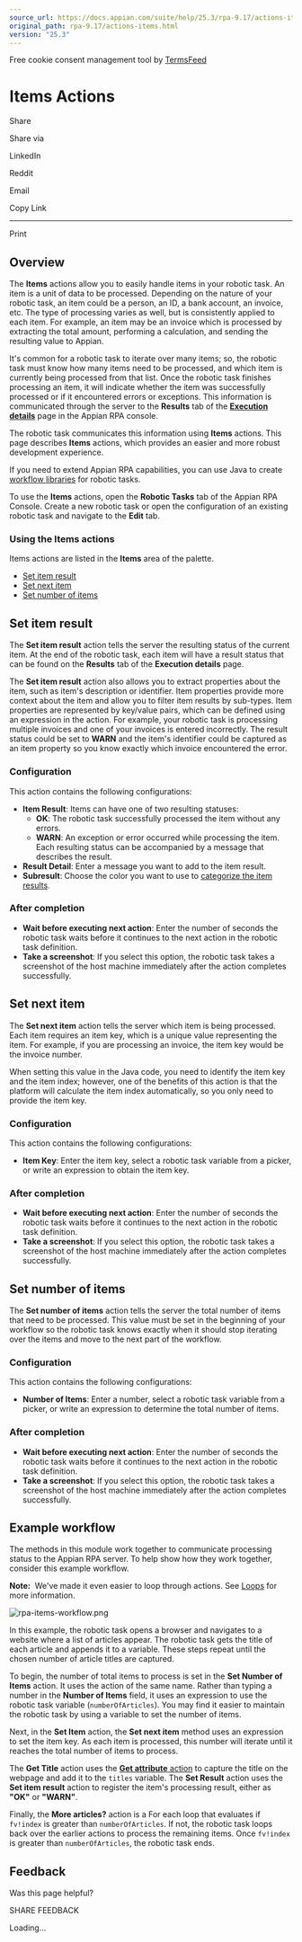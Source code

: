 ```yaml
---
source_url: https://docs.appian.com/suite/help/25.3/rpa-9.17/actions-items.html
original_path: rpa-9.17/actions-items.html
version: "25.3"
---
```


Free cookie consent management tool by [TermsFeed](https://www.termsfeed.com/)

# Items Actions

Share

Share via

LinkedIn

Reddit

Email

Copy Link

* * *

Print

## Overview

The **Items** actions allow you to easily handle items in your robotic task. An item is a unit of data to be processed. Depending on the nature of your robotic task, an item could be a person, an ID, a bank account, an invoice, etc. The type of processing varies as well, but is consistently applied to each item. For example, an item may be an invoice which is processed by extracting the total amount, performing a calculation, and sending the resulting value to Appian.

It's common for a robotic task to iterate over many items; so, the robotic task must know how many items need to be processed, and which item is currently being processed from that list. Once the robotic task finishes processing an item, it will indicate whether the item was successfully processed or if it encountered errors or exceptions. This information is communicated through the server to the **Results** tab of the [**Execution details**](troubleshoot.html#execution-details) page in the Appian RPA console.

The robotic task communicates this information using **Items** actions. This page describes **Items** actions, which provides an easier and more robust development experience.

If you need to extend Appian RPA capabilities, you can use Java to create [workflow libraries](../libraries.html) for robotic tasks.

To use the **Items** actions, open the **Robotic Tasks** tab of the Appian RPA Console. Create a new robotic task or open the configuration of an existing robotic task and navigate to the **Edit** tab.

### Using the Items actions

Items actions are listed in the **Items** area of the palette.

-   [Set item result](#set-item-result)
-   [Set next item](#set-next-item)
-   [Set number of items](#set-number-of-items)

## Set item result

The **Set item result** action tells the server the resulting status of the current item. At the end of the robotic task, each item will have a result status that can be found on the **Results** tab of the **Execution details** page.

The **Set item result** action also allows you to extract properties about the item, such as item's description or identifier. Item properties provide more context about the item and allow you to filter item results by sub-types. Item properties are represented by key/value pairs, which can be defined using an expression in the action. For example, your robotic task is processing multiple invoices and one of your invoices is entered incorrectly. The result status could be set to **WARN** and the item's identifier could be captured as an item property so you know exactly which invoice encountered the error.

### Configuration

This action contains the following configurations:

-   **Item Result**: Items can have one of two resulting statuses:
    -   **OK**: The robotic task successfully processed the item without any errors.
    -   **WARN**: An exception or error occurred while processing the item. Each resulting status can be accompanied by a message that describes the result.
-   **Result Detail**: Enter a message you want to add to the item result.
-   **Subresult**: Choose the color you want to use to [categorize the item results](configure-advanced-configuration-tab.html#sub-results-description).

### After completion

-   **Wait before executing next action**: Enter the number of seconds the robotic task waits before it continues to the next action in the robotic task definition.
-   **Take a screenshot**: If you select this option, the robotic task takes a screenshot of the host machine immediately after the action completes successfully.

## Set next item

The **Set next item** action tells the server which item is being processed. Each item requires an item key, which is a unique value representing the item. For example, if you are processing an invoice, the item key would be the invoice number.

When setting this value in the Java code, you need to identify the item key and the item index; however, one of the benefits of this action is that the platform will calculate the item index automatically, so you only need to provide the item key.

### Configuration

This action contains the following configurations:

-   **Item Key**: Enter the item key, select a robotic task variable from a picker, or write an expression to obtain the item key.

### After completion

-   **Wait before executing next action**: Enter the number of seconds the robotic task waits before it continues to the next action in the robotic task definition.
-   **Take a screenshot**: If you select this option, the robotic task takes a screenshot of the host machine immediately after the action completes successfully.

## Set number of items

The **Set number of items** action tells the server the total number of items that need to be processed. This value must be set in the beginning of your workflow so the robotic task knows exactly when it should stop iterating over the items and move to the next part of the workflow.

### Configuration

This action contains the following configurations:

-   **Number of Items**: Enter a number, select a robotic task variable from a picker, or write an expression to determine the total number of items.

### After completion

-   **Wait before executing next action**: Enter the number of seconds the robotic task waits before it continues to the next action in the robotic task definition.
-   **Take a screenshot**: If you select this option, the robotic task takes a screenshot of the host machine immediately after the action completes successfully.

## Example workflow

The methods in this module work together to communicate processing status to the Appian RPA server. To help show how they work together, consider this example workflow.

**Note:**  We've made it even easier to loop through actions. See [Loops](robotic-task-definition.html#loops) for more information.

![rpa-items-workflow.png](images/rpa-items-workflow.png)

In this example, the robotic task opens a browser and navigates to a website where a list of articles appear. The robotic task gets the title of each article and appends it to a variable. These steps repeat until the chosen number of article titles are captured.

To begin, the number of total items to process is set in the **Set Number of Items** action. It uses the action of the same name. Rather than typing a number in the **Number of Items** field, it uses an expression to use the robotic task variable (`numberOfArticles`). You may find it easier to maintain the robotic task by using a variable to set the number of items.

Next, in the **Set Item** action, the **Set next item** method uses an expression to set the item key. As each item is processed, this number will iterate until it reaches the total number of items to process.

The **Get Title** action uses the [**Get attribute** action](actions-browser.html#get-attribute) to capture the title on the webpage and add it to the `titles` variable. The **Set Result** action uses the **Set item result** action to register the item's processing result, either as **"OK"** or **"WARN"**.

Finally, the **More articles?** action is a For each loop that evaluates if `fv!index` is greater than `numberOfArticles`. If not, the robotic task loops back over the earlier actions to process the remaining items. Once `fv!index` is greater than `numberOfArticles`, the robotic task ends.

## Feedback

Was this page helpful?

SHARE FEEDBACK

Loading...